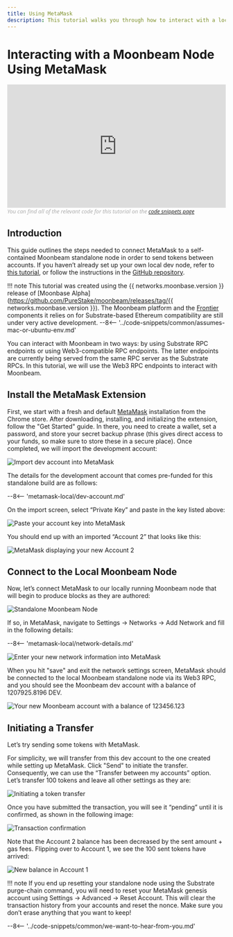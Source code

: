 ```yaml
---
title: Using MetaMask
description: This tutorial walks you through how to interact with a local Moonbeam node using a default installation of the MetaMask browser plug-in.
---
```


# Interacting with a Moonbeam Node Using MetaMask
<style>.embed-container { position: relative; padding-bottom: 56.25%; height: 0; overflow: hidden; max-width: 100%; } .embed-container iframe, .embed-container object, .embed-container embed { position: absolute; top: 0; left: 0; width: 100%; height: 100%; }</style><div class='embed-container'><iframe src='https://www.youtube.com/embed//hrpBd2-a7as' frameborder='0' allowfullscreen></iframe></div>
<style>.caption { font-family: Open Sans, sans-serif; font-size: 0.9em; color: rgba(170, 170, 170, 1); font-style: italic; letter-spacing: 0px; position: relative;}</style><div class='caption'>You can find all of the relevant code for this tutorial on the <a href="{{ config.site_url }}resources/code-snippets/">code snippets page</a></div>

## Introduction  
This guide outlines the steps needed to connect MetaMask to a self-contained Moonbeam standalone node in order to send tokens between accounts. If you haven’t already set up your own local dev node, refer to [this tutorial](/getting-started/local-node/setting-up-a-node/), or follow the instructions in the [GitHub repository](https://github.com/PureStake/moonbeam/).

!!! note
    This tutorial was created using the {{ networks.moonbase.version }} release of [Moonbase Alpha](https://github.com/PureStake/moonbeam/releases/tag/{{ networks.moonbase.version }}). The Moonbeam platform and the [Frontier](https://github.com/paritytech/frontier) components it relies on for Substrate-based Ethereum compatibility are still under very active development. 
    --8<-- '../code-snippets/common/assumes-mac-or-ubuntu-env.md'

You can interact with Moonbeam in two ways: by using Substrate RPC endpoints or using Web3-compatible RPC endpoints. The latter endpoints are currently being served from the same RPC server as the Substrate RPCs. In this tutorial, we will use the Web3 RPC endpoints to interact with Moonbeam.

## Install the MetaMask Extension
First, we start with a fresh and default [MetaMask](https://metamask.io/) installation from the Chrome store. After downloading, installing, and initializing the extension, follow the "Get Started" guide. In there, you need to create a wallet, set a password, and store your secret backup phrase (this gives direct access to your funds, so make sure to store these in a secure place). Once completed, we will import the development account:

![Import dev account into MetaMask](/images/metamask/using-metamask-1.png)

The details for the development account that comes pre-funded for this standalone build are as follows:

--8<-- 'metamask-local/dev-account.md'

On the import screen, select “Private Key” and paste in the key listed above:

![Paste your account key into MetaMask](/images/metamask/using-metamask-2.png)

You should end up with an imported “Account 2” that looks like this:

![MetaMask displaying your new Account 2](/images/metamask/using-metamask-3.png)
## Connect to the Local Moonbeam Node
Now, let’s connect MetaMask to our locally running Moonbeam node that will begin to produce blocks as they are authored:

![Standalone Moonbeam Node](/images/metamask/using-metamask-9.png)

If so, in MetaMask, navigate to Settings -> Networks -> Add Network and fill in the following details:

--8<-- 'metamask-local/network-details.md'

![Enter your new network information into MetaMask](/images/metamask/using-metamask-4.png)

When you hit "save" and exit the network settings screen, MetaMask should be connected to the local Moonbeam standalone node via its Web3 RPC, and you should see the Moonbeam dev account with a balance of 1207925.8196 DEV.

![Your new Moonbeam account with a balance of 123456.123](/images/metamask/using-metamask-5.png)

## Initiating a Transfer
Let’s try sending some tokens with MetaMask.

For simplicity, we will transfer from this dev account to the one created while setting up MetaMask. Click "Send" to initiate the transfer. Consequently, we can use the “Transfer between my accounts” option. Let’s transfer 100 tokens and leave all other settings as they are:

![Initiating a token transfer](/images/metamask/using-metamask-6.png)

Once you have submitted the transaction, you will see it “pending” until it is confirmed, as shown in the following image:

![Transaction confirmation](/images/metamask/using-metamask-7.png)

Note that the Account 2 balance has been decreased by the sent amount + gas fees. Flipping over to Account 1, we see the 100 sent tokens have arrived:

![New balance in Account 1](/images/metamask/using-metamask-8.png)

!!! note
    If you end up resetting your standalone node using the Substrate purge-chain command, you will need to reset your MetaMask genesis account using Settings -> Advanced -> Reset Account. This will clear the transaction history from your accounts and reset the nonce. Make sure you don’t erase anything that you want to keep!

--8<-- '../code-snippets/common/we-want-to-hear-from-you.md'